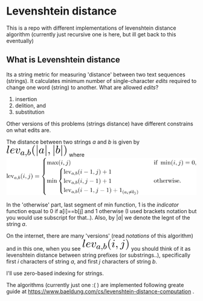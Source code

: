 # Levenshtein distance
This is a repo with different implementations of levenshtein distance algorithm (currently just recursive one is here, but ill get back to this eventually)

## What is Levenshtein distance

Its a string metric for measuring 'distance' between two text sequences (strings). It calculates minimum number of single-character *edits* required to change one word (string) to another.
What are allowed *edits*?
1. insertion 
2. delition, and
3. substitution

Other versions of this problems (strings distance) have different constrains on what edits are.

The distance between two strings *a* and *b* is given by  ![distance](/images/distance.svg) where ![function](/images/levenshtein.svg) 

In the 'otherwise' part, last segment of min function, 1 is the *indicator* function equal to 0 if a[i]==b[j] and 1 otherwise (I used brackets notation but you would use subscript for that..). Also, by |*a*| we denote the legnt of the string *a*.

On the internet, there are many 'versions' (read _notations_ of this algorithm) and in this one, when you see ![notation](/images/notation.svg) you should think of it as levenshtein distance between string prefixes (or substrings..), specifically first *i* characters of string *a*, and first *j* characters of string *b*.

I'll use zero-based indexing for strings.

The algorithms (currently just one :( ) are implemented following greate guide at https://www.baeldung.com/cs/levenshtein-distance-computation .

